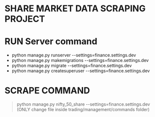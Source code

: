 # SHARE MARKET DATA SCRAPING PROJECT
# RUN Server command
 - python manage.py runserver --settings=finance.settings.dev
 - python manage.py makemigrations --settings=finance.settings.dev
 - python manage.py migrate --settings=finance.settings.dev
 - python manage.py createsuperuser --settings=finance.settings.dev


# SCRAPE COMMAND

> python manage.py nifty_50_share --settings=finance.settings.dev (ONLY change file inside trading/management/commands folder)
